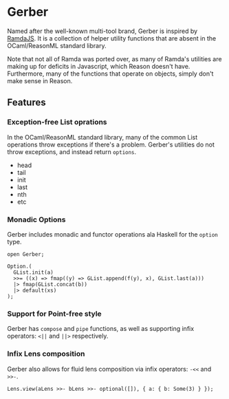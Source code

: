 Gerber
================================================================================

Named after the well-known multi-tool brand, Gerber is inspired by [RamdaJS](http://ramdajs.com/). It is a collection of helper utility functions that are absent in the OCaml/ReasonML standard library.

Note that not all of Ramda was ported over, as many of Ramda's utilities are making up for deficits in Javascript, which Reason doesn't have. Furthermore, many of the functions that operate on objects, simply don't make sense in Reason.

Features
--------------------------------------------------------------------------------

### Exception-free List oprations

In the OCaml/ReasonML standard library, many of the common List operations throw exceptions if there's a problem. Gerber's utilities do not throw exceptions, and instead return `options`.

- head
- tail
- init
- last
- nth
- etc

### Monadic Options

Gerber includes monadic and functor operations ala Haskell for the `option` type.

```Reason
open Gerber;

Option.(
  GList.init(a)
  >>= ((x) => fmap((y) => GList.append(f(y), x), GList.last(a)))
  |> fmap(GList.concat(b))
  |> default(xs)
);
```

### Support for Point-free style

Gerber has `compose` and `pipe` functions, as well as supporting infix operators: `<||` and `||>` respectively.

### Infix Lens composition

Gerber also allows for fluid lens composition via infix operators: `-<<` and `>>-`.

```Reason
Lens.view(aLens >>- bLens >>- optional([]), { a: { b: Some(3) } });
```
